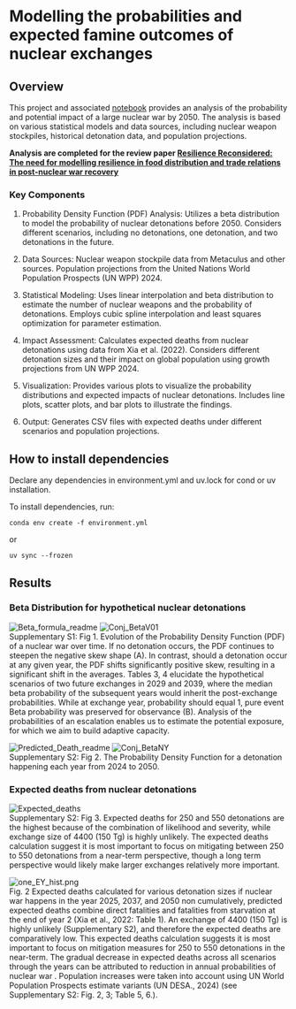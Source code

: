 # Modelling the probabilities and expected famine outcomes of nuclear exchanges

## Overview

This project and associated [notebook](./notebooks/P_LargeNuclearWar.ipynb) provides an analysis of the probability and potential impact of a large nuclear war by 2050. The analysis is based on various statistical models and data sources, including nuclear weapon stockpiles, historical detonation data, and population projections.

**Analysis are completed for the review paper [Resilience Reconsidered: The need for modelling resilience in food distribution and trade relations in post-nuclear war recovery](https://www.researchgate.net/publication/378825936_Resilience_Reconsidered_The_need_for_modelling_resilience_in_food_distribution_and_trade_relations_in_post-nuclear_war_recovery)**

### Key Components

1. Probability Density Function (PDF) Analysis:
Utilizes a beta distribution to model the probability of nuclear detonations before 2050.
Considers different scenarios, including no detonations, one detonation, and two detonations in the future.

2. Data Sources:
Nuclear weapon stockpile data from Metaculus and other sources.
Population projections from the United Nations World Population Prospects (UN WPP) 2024.

3. Statistical Modeling:
Uses linear interpolation and beta distribution to estimate the number of nuclear weapons and the probability of detonations.
Employs cubic spline interpolation and least squares optimization for parameter estimation.

4. Impact Assessment:
Calculates expected deaths from nuclear detonations using data from Xia et al. (2022).
Considers different detonation sizes and their impact on global population using growth projections from UN WPP 2024.

5. Visualization:
Provides various plots to visualize the probability distributions and expected impacts of nuclear detonations.
Includes line plots, scatter plots, and bar plots to illustrate the findings.

6. Output:
Generates CSV files with expected deaths under different scenarios and population projections.

## How to install dependencies

Declare any dependencies in environment.yml and uv.lock for cond or uv installation.

To install dependencies, run:

```
conda env create -f environment.yml
```

or

```
uv sync --frozen
```

## Results

### Beta Distribution for hypothetical nuclear detonations

![Beta_formula_readme](./docs/Beta_formula_readme.png)
![Conj_BetaV01](./docs/Conj_BetaV01.png)\
Supplementary S1: Fig 1. Evolution of the Probability Density Function (PDF) of a nuclear war over time. If no detonation occurs, the PDF continues to steepen the negative skew shape (A). In contrast, should a detonation occur at any given year, the PDF shifts significantly positive skew, resulting  in a significant shift in the averages. Tables 3, 4 elucidate the hypothetical scenarios of two future exchanges in 2029 and 2039, where the median beta probability of the subsequent years would inherit the post-exchange probabilities. While at exchange year, probability should equal 1, pure event Beta probability was preserved for observance (B). Analysis of the probabilities of an escalation enables us to estimate the potential exposure, for which we aim to build adaptive capacity.

![Predicted_Death_readme](./docs/Predicted_Death_readme.png)
![Conj_BetaNY](./docs/Conj_BetaNY.png)\
Supplementary S2: Fig 2. The Probability Density Function for a detonation happening each year from 2024 to 2050.

### Expected deaths from nuclear detonations
![Expected_deaths](./docs/Expected_deaths.png)\
Supplementary S2: Fig 3. Expected deaths for 250 and 550 detonations are the highest because of the combination of likelihood and severity, while exchange size of 4400 (150 Tg) is highly unlikely. The expected deaths calculation suggest it is most important to focus on mitigating between 250 to 550 detonations from a near-term perspective, though a long term perspective would likely make larger exchanges relatively more important.

![one_EY_hist.png](./docs/one_EY_hist.png)\
Fig. 2 Expected deaths calculated for various detonation sizes if nuclear war happens in the year 2025, 2037, and 2050 non cumulatively, predicted expected deaths combine direct fatalities and fatalities from starvation at the end of year 2 (Xia et al., 2022: Table 1). An exchange of 4400 (150 Tg) is highly unlikely (Supplementary S2), and therefore the expected deaths are comparatively low. This expected deaths calculation suggests it is most important to focus on mitigation measures for 250 to 550 detonations in the near-term. The gradual decrease in expected deaths across all scenarios through the years can be attributed to reduction in annual probabilities of nuclear war . Population increases were taken into account using UN World Population Prospects estimate variants (UN DESA., 2024) (see Supplementary S2: Fig. 2, 3; Table 5, 6.).
